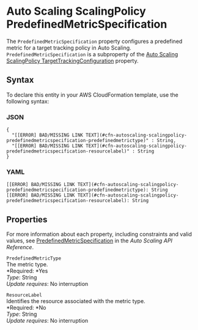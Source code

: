 # Auto Scaling ScalingPolicy PredefinedMetricSpecification<a name="aws-properties-autoscaling-scalingpolicy-predefinedmetricspecification"></a>

The `PredefinedMetricSpecification` property configures a predefined metric for a target tracking policy in Auto Scaling\. `PredefinedMetricSpecification` is a subproperty of the [Auto Scaling ScalingPolicy TargetTrackingConfiguration](aws-properties-autoscaling-scalingpolicy-targettrackingconfiguration.md) property\.

## Syntax<a name="aws-properties-autoscaling-scalingpolicy-predefinedmetricspecification-syntax"></a>

To declare this entity in your AWS CloudFormation template, use the following syntax:

### JSON<a name="aws-properties-autoscaling-scalingpolicy-predefinedmetricspecification-syntax.json"></a>

```
{
  "[[ERROR] BAD/MISSING LINK TEXT](#cfn-autoscaling-scalingpolicy-predefinedmetricspecification-predefinedmetrictype)" : String,
  "[[ERROR] BAD/MISSING LINK TEXT](#cfn-autoscaling-scalingpolicy-predefinedmetricspecification-resourcelabel)" : String
}
```

### YAML<a name="aws-properties-autoscaling-scalingpolicy-predefinedmetricspecification-syntax.yaml"></a>

```
[[ERROR] BAD/MISSING LINK TEXT](#cfn-autoscaling-scalingpolicy-predefinedmetricspecification-predefinedmetrictype): String
[[ERROR] BAD/MISSING LINK TEXT](#cfn-autoscaling-scalingpolicy-predefinedmetricspecification-resourcelabel): String
```

## Properties<a name="aws-properties-autoscaling-scalingpolicy-predefinedmetricspecification-properties"></a>

For more information about each property, including constraints and valid values, see [PredefinedMetricSpecification](http://docs.aws.amazon.com/AutoScaling/latest/APIReference/API_PredefinedMetricSpecification.html) in the *Auto Scaling API Reference*\.

`PredefinedMetricType`  
The metric type\.  
*Required: *Yes  
*Type*: String  
*Update requires*: No interruption

`ResourceLabel`  
Identifies the resource associated with the metric type\.  
*Required: *No  
*Type*: String  
*Update requires*: No interruption